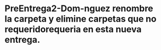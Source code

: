 # PreEntrega2-Dom-nguez renombre la carpeta y elimine carpetas que no requeridorequeria en esta nueva entrega.
